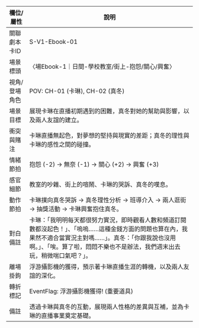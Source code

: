 | 欄位/屬性 | 說明 |
|---|---|
| 關聯劇本卡ID | S-V1-Ebook-01 |
| 場景標頭 | 〈場Ebook-1｜日間-學校教室/街上-抱怨/關心/興奮〉 |
| 視角/登場角色 | POV: CH-01 (卡琳), CH-02 (真冬) |
| 場景目標 | 展現卡琳在直播初期遇到的困難，真冬對她的幫助與影響，以及兩人友誼的建立。 |
| 衝突與賭注 | 卡琳直播無起色，對夢想的堅持與現實的差距；真冬的理性與卡琳的感性之間的碰撞。 |
| 情緒節拍 | 抱怨 (-2) -> 無奈 (-1) -> 關心 (+2) -> 興奮 (+3) |
| 感官細節 | 教室的吵雜、街上的喧鬧、卡琳的哭訴、真冬的嘆息。 |
| 動作節拍 | 卡琳撲向真冬哭訴 -> 真冬理性分析 -> 班導介入 -> 兩人逛街 -> 抽獎活動 -> 卡琳興奮抱住真冬。 |
| 對白備註 | 卡琳：「我明明每天都很努力實況，即時觀看人數和頻道訂閱數都沒起色！」、「嗚嗚……這種金錢方面的問題也算在內，我果然不適合當實況主對嗎……」。真冬：「你跟我說也沒用啊。」、「唉。算了啦，悶悶不樂也不是辦法，我們週末出去玩，稍微喘口氣吧？」。 |
| 離場掛鉤 | 浮游攝影機的獲得，預示著卡琳直播生涯的轉機，以及兩人友誼的深化。 |
| 轉折標記 | EventFlag: 浮游攝影機獲得! (重要道具) |
| 備註 | 透過卡琳與真冬的互動，展現兩人性格的差異與互補，並為卡琳的直播事業奠定基礎。 |
